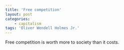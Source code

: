 ```yaml
---
title: 'Free competition'
layout: post
categories:
    - capitalism
tags: 'Oliver Wendell Holmes Jr.'
---
```


Free competition is worth more to society than it costs.